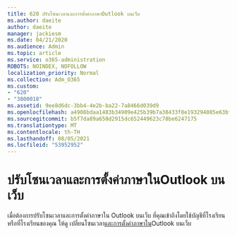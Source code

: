 ```yaml
---
title: 620 ปรับโซนเวลาและการตั้งค่าภาษาOutlook บนเว็บ
ms.author: daeite
author: daeite
manager: jackiesm
ms.date: 04/21/2020
ms.audience: Admin
ms.topic: article
ms.service: o365-administration
ROBOTS: NOINDEX, NOFOLLOW
localization_priority: Normal
ms.collection: Adm_O365
ms.custom:
- "620"
- "3800018"
ms.assetid: 9ee8d6dc-3bb4-4e2b-ba22-7a8466d039d9
ms.openlocfilehash: a4908bdaa1483b34909e425b39b7a38433f8e193294085e63bf08b267d967424
ms.sourcegitcommit: b5f7da89a650d2915dc652449623c78be6247175
ms.translationtype: MT
ms.contentlocale: th-TH
ms.lasthandoff: 08/05/2021
ms.locfileid: "53952952"
---
```

# <a name="adjust-time-zone-and-language-settings-in-outlook-on-the-web"></a>ปรับโซนเวลาและการตั้งค่าภาษาในOutlook บนเว็บ

เมื่อต้องการปรับโซนเวลาและการตั้งค่าภาษาใน Outlook บนเว็บ ที่คุณเข้าถึงโดยใช้บัญชีที่โรงเรียนหรือที่โรงเรียนของคุณ ให้ดู เปลี่ยนโซนเวลา[และการตั้งค่าภาษาใน](https://support.office.com/article/65239869-12e7-4a9d-bca1-76b0ad7ce273d)Outlook บนเว็บ
  
